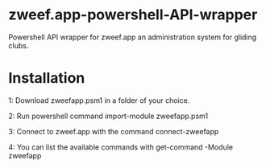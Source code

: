 # zweef.app-powershell-API-wrapper
Powershell API wrapper for zweef.app an administration system for gliding clubs.


# Installation
1: Download zweefapp.psm1 in a folder of your choice.

2: Run powershell command import-module zweefapp.psm1

3: Connect to zweef.app with the command connect-zweefapp

4: You can list the available commands with get-command -Module zweefapp

